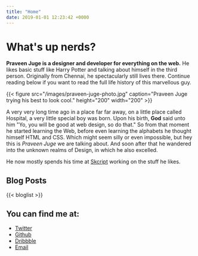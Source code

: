 ```yaml
---
title: "Home"
date: 2019-01-01 12:23:42 +0000
---
```


# What's up nerds?

**Praveen Juge is a designer and developer for everything on the web.** 
He likes basic stuff like Harry Potter and talking about himself in the third person. Originally from Chennai, he spectacularly still lives there. Continue reading below if you want to read the full life history of this marvellous guy.

{{< figure src="/images/praveen-juge-photo.jpg" caption="Praveen Juge trying his best to look cool." height="200" width="200" >}}

A very very long time ago in a place far far away, on a little place called Hospital, a very little special boy was born. Upon his birth, **God** said unto him "Yo, you will be good at web design, so do that." So from that moment he started learning the Web, before even learning the alphabets he thought himself HTML and CSS. Which might seem silly or even impossible, but hey this is *Praveen Juge* we are talking about. And soon after that he wandered into the unknown realms of Design, in which he also excelled.

He now mostly spends his time at [Skcript](https://www.skcript.com/) working on the stuff he likes.

## Blog Posts

{{< bloglist >}}

## You can find me at:

<ul aria-label="Social Links">
  <li>
    <a title="Twitter" href="https://twitter.com/{{ .Site.Author.twitter }}" target="_blank" rel="noopener">Twitter</a>
  </li>
  <li>
    <a title="Github" href="https://github.com/{{ .Site.Author.github }}" target="_blank" rel="noopener">Github</a>
  </li>
  <li>
    <a title="Dribbble" href="https://dribbble.com/{{ .Site.Author.dribbble }}" target="_blank"
      rel="noopener">Dribbble</a>
  </li>
  <li>
    <a title="E-Mail" href="mailto:{{ .Site.Author.email }}?subject=Hello!">Email</a>
  </li>
</ul>